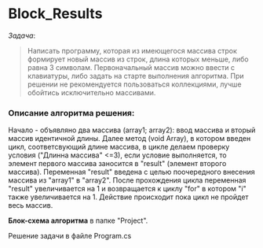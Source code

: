 # Block_Results

_Задача_: 
>Написать программу, которая из имеющегося массива строк формирует новый массив из строк, длина которых меньше, либо равна 3 символам. Первоначальный массив можно ввести с клавиатуры, либо задать на старте выполнения алгоритма. При решении не рекомендуется пользоваться коллекциями, лучше обойтись исключительно массивами.

### Описание алгоритма решения:
Начало - объявляно два массива (array1; array2): ввод массива и вторый массив идентичной длины. Далее метод (void Array), в котором введен цикл, соответсвующий длине массива, в цикле делаем проверку условия ("Длинна массива" <=3), если условие выполняется, то элемент первого массива заносится в "result" (элемент второго массива). Переменная "result" введена с целью поочередного внесения массива из "array1" в "array2". После прохождения цикла переменная "result" увеличивается на 1 и возвращается к циклу "for" в котором "i" также увеличивается на 1. Действие происходит пока цикл не пройдет весь массив.

**Блок-схема алгоритма** в папке "Project".

Решение задачи в файле Program.cs